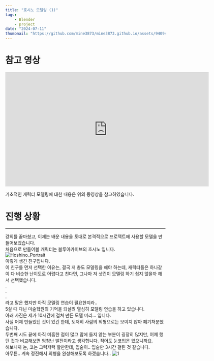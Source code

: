 ```yaml
---
title: "호시노 모델링 (1)"
tags:
    - Blender
    - project
date: "2024-07-11"
thumbnail: "https://github.com/mine3873/mine3873.github.io/assets/94094712/717f21e1-a79c-42a3-a5b2-c0fbfb4cf3ce"
---
```

# 참고 영상
<iframe width="640" height="360" src="https://www.youtube.com/embed/6xuWKIplo7Q" title="[Blender Tutorial] 서브컬처 캐릭터 헤드 모델링 기초 튜토리얼/Anime Character head Modeling /VTUBER/VR Chat/[블렌더 강의]" frameborder="0" allow="accelerometer; autoplay; clipboard-write; encrypted-media; gyroscope; picture-in-picture; web-share" referrerpolicy="strict-origin-when-cross-origin" allowfullscreen></iframe>   

기초적인 캐릭터 모델링에 대한 내용은 위의 동영상을 참고하였습니다. 

# 진행 상황
---
강의를 끝마쳤고, 이제는 배운 내용을 토대로 본격적으로 프로젝트에 사용할 모델을 만들어보겠습니다.  
처음으로 만들어볼 캐릭터는 블루아카이브의 호시노 입니다.  
![Hoshino_Portrait](https://github.com/mine3873/mine3873.github.io/assets/94094712/4d75815d-1690-4797-a179-d6cfa7f8347a)  
이렇게 생긴 친구입니다.  
이 친구를 먼저 선택한 이유는, 결국 저 총도 모델링을 해야 하는데, 캐릭터들은 하나같이 다 비슷한 난이도로 어렵다고 친다면, 그나마 저 샷건이 모델링 하기 쉽지 않을까 해서 선택했습니다.  
.  
.  
.  
라고 말은 했지만 아직 모델링 연습이 필요한지라..  
5살 때 다닌 미술학원의 기억을 되살려 열심히 모델링 연습을 하고 있습니다.  
아래 사진은 제가 10시간에 걸쳐 만든 모델 머리... 입니다.    
사실 어제 만들었던 것이 있긴 한데, 도저히 사람의 외형으로는 보이지 않아 폐기처분했습니다.  
두번째 시도 끝에 아직 미흡한 점이 많고 맘에 들지 않는 부분이 굉장히 많지만, 어제 했던 것과 비교해보면 엄청난 발전이라고 생각합니다. 적어도 눈코입은 있으니까요.  
해보니까 눈, 코는 그럭저럭 할만한데, 입술이.. 입술만 3시간 걸린 것 같습니다.  
아무튼.. 계속 정진해서 외형을 완성해보도록 하겠습니다..
![1](https://github.com/mine3873/mine3873.github.io/assets/94094712/717f21e1-a79c-42a3-a5b2-c0fbfb4cf3ce)  

